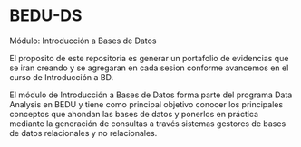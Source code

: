 # BEDU-DS
Módulo: Introducción a Bases de Datos

El proposito de este repositoria es generar un portafolio de evidencias que se iran
creando y se agregaran en cada sesion conforme avancemos en el curso de Introducción a BD.

El módulo de Introducción a Bases de Datos forma parte del programa Data Analysis en BEDU y 
tiene como principal objetivo conocer los principales conceptos que ahondan las bases de datos 
y ponerlos en práctica mediante la generación de consultas a través sistemas gestores de bases 
de datos relacionales y no relacionales.
